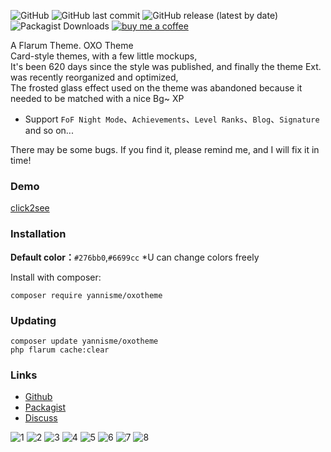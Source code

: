 ![GitHub](https://img.shields.io/github/license/yannisme/flarum-oxo-theme?style=flat-square) ![GitHub last commit](https://img.shields.io/github/last-commit/yannisme/flarum-oxo-theme?style=flat-square) ![GitHub release (latest by date)](https://img.shields.io/github/v/release/yannisme/flarum-oxo-theme?style=flat-square) ![Packagist Downloads](https://img.shields.io/packagist/dt/yannisme/oxotheme?style=flat-square) [![buy me a coffee](https://img.shields.io/badge/donate-buy%20me%20a%20coffee-yellow?label=Donate&style=flat-square)](https://www.buymeacoffee.com/yannisme)

A Flarum Theme. OXO Theme  
Card-style themes, with a few little mockups,  
It's been 620 days since the style was published, and finally the theme Ext. was recently reorganized and optimized,  
The frosted glass effect used on the theme was abandoned because it needed to be matched with a nice Bg~  XP


- Support `FoF Night Mode`、`Achievements`、`Level Ranks`、`Blog`、`Signature` and so on...

There may be some bugs. If you find it, please remind me, and I will fix it in time!

### Demo
[click2see](https://flarum.pro/)

### Installation
**Default color：**`#276bb0`,`#6699cc`
*U can change colors freely

Install with composer:
```
composer require yannisme/oxotheme
```

### Updating

```
composer update yannisme/oxotheme
php flarum cache:clear
```

### Links

- [Github](https://github.com/yannisme/flarum-oxo-theme)
- [Packagist](https://packagist.org/packages/yannisme/oxotheme)
- [Discuss](https://discuss.flarum.org)
  

![1](https://i.loli.net/2021/08/18/BmI1N47jKcTwSeQ.png)
![2](https://i.loli.net/2021/08/18/8A51B6ZvTPhLyu7.png)
![3](https://i.loli.net/2021/08/18/sJT7LRkKnbYwqdN.png)
![4](https://i.loli.net/2021/08/18/5m2JIs48j6quHSK.png)
![5](https://i.loli.net/2021/08/18/Wt2QaxHUMgAkC5J.png)
![6](https://i.loli.net/2021/08/18/IHS8uaWRAU1zMjg.png)
![7](https://i.loli.net/2021/08/18/Un2lKT1SpNOiXCF.png)
![8](https://i.loli.net/2021/08/18/JxTco6Cm1pWqbPS.png)
